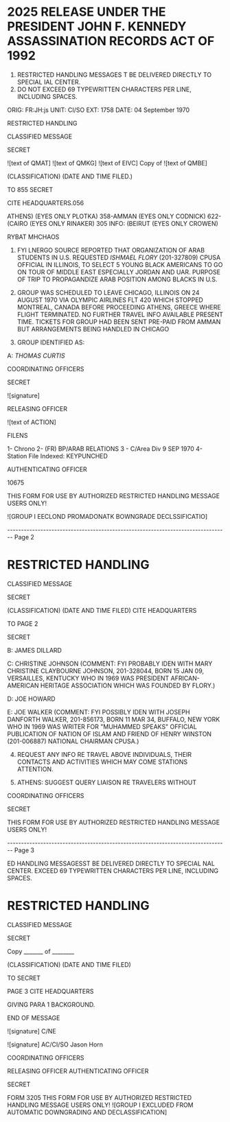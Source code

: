 # 2025 RELEASE UNDER THE PRESIDENT JOHN F. KENNEDY ASSASSINATION RECORDS ACT OF 1992

1. RESTRICTED HANDLING MESSAGES T BE DELIVERED DIRECTLY TO SPECIAL IAL CENTER.
2. DO NOT EXCEED 69 TYPEWRITTEN CHARACTERS PER LINE, INCLUDING SPACES.

ORIG: FR:JH:js
UNIT: CI/SO
EXT: 1758
DATE: 04 September 1970

RESTRICTED HANDLING

CLASSIFIED MESSAGE

SECRET

![text of QMAT]
![text of QMKG]
![text of EIVC]
Copy of ![text of QMBE]

(CLASSIFICATION) (DATE AND TIME FILED.)

TO 855 SECRET

CITE HEADQUARTERS.056

ATHENS) (EYES ONLY PLOTKA)
358-AMMAN (EYES ONLY CODNICK)
622-(CAIRO (EYES ONLY RINAKER)
305 INFO: (BEIRUT (EYES ONLY CROWEN)

RYBAT MHCHAOS

1. FYI LNERGO SOURCE REPORTED THAT ORGANIZATION OF
   ARAB STUDENTS IN U.S. REQUESTED *ISHMAEL FLORY* (201-327809)
   CPUSA OFFICIAL IN ILLINOIS, TO SELECT 5 YOUNG BLACK AMERICANS
   TO GO ON TOUR OF MIDDLE EAST ESPECIALLY JORDAN AND UAR. PURPOSE
   OF TRIP TO PROPAGANDIZE ARAB POSITION AMONG BLACKS IN U.S.

2. GROUP WAS SCHEDULED TO LEAVE CHICAGO, ILLINOIS ON
   24 AUGUST 1970 VIA OLYMPIC AIRLINES FLT 420 WHICH STOPPED
   MONTREAL, CANADA BEFORE PROCEEDING ATHENS, GREECE WHERE
   FLIGHT TERMINATED. NO FURTHER TRAVEL INFO AVAILABLE PRESENT
   TIME. TICKETS FOR GROUP HAD BEEN SENT PRE-PAID FROM AMMAN
   BUT ARRANGEMENTS BEING HANDLED IN CHICAGO

3. GROUP IDENTIFIED AS:

A: *THOMAS CURTIS*

COORDINATING OFFICERS

SECRET

![signature]

RELEASING OFFICER

![text of ACTION]

FILENS

1- Chrono
2- (FR) BP/ARAB RELATIONS
3 - C/Area Div 9 SEP 1970
4- Station File
Indexed: KEYPUNCHED

AUTHENTICATING OFFICER

10675

THIS FORM FOR USE BY AUTHORIZED RESTRICTED HANDLING MESSAGE USERS ONLY!

![GROUP I EECLOND PROMADONATK BOWNGRADE DECLSSIFICATIO]


-------------------------------------------------------------------------------- Page 2

# RESTRICTED HANDLING
CLASSIFIED MESSAGE

SECRET

(CLASSIFICATION) (DATE AND TIME FILED) CITE HEADQUARTERS

TO PAGE 2

SECRET

B: JAMES DILLARD

C: CHRISTINE JOHNSON (COMMENT: FYI PROBABLY IDEN
WITH MARY CHRISTINE CLAYBOURNE JOHNSON, 201-328044,
BORN 15 JAN 09, VERSAILLES, KENTUCKY WHO IN 1969
WAS PRESIDENT AFRICAN-AMERICAN HERITAGE ASSOCIATION
WHICH WAS FOUNDED BY FLORY.)

D: JOE HOWARD

E: JOE WALKER (COMMENT: FYI POSSIBLY IDEN WITH
JOSEPH DANFORTH WALKER, 201-856173, BORN 11 MAR 34,
BUFFALO, NEW YORK WHO IN 1969 WAS WRITER FOR
"MUHAMMED SPEAKS" OFFICIAL PUBLICATION OF NATION
OF ISLAM AND FRIEND OF HENRY WINSTON (201-006887)
NATIONAL CHAIRMAN CPUSA.)

4. REQUEST ANY INFO RE TRAVEL ABOVE INDIVIDUALS, THEIR
   CONTACTS AND ACTIVITIES WHICH MAY COME STATIONS ATTENTION.

5. ATHENS: SUGGEST QUERY LIAISON RE TRAVELERS WITHOUT

COORDINATING OFFICERS

SECRET

THIS FORM FOR USE BY AUTHORIZED RESTRICTED HANDLING MESSAGE USERS ONLY!


-------------------------------------------------------------------------------- Page 3

ED HANDLING MESSAGESST BE DELIVERED DIRECTLY TO SPECIAL NAL CENTER.
EXCEED 69 TYPEWRITTEN CHARACTERS PER LINE, INCLUDING SPACES.

# RESTRICTED HANDLING

CLASSIFIED MESSAGE

SECRET

Copy _______ of ________

(CLASSIFICATION) (DATE AND TIME FILED)

TO SECRET

PAGE 3 CITE HEADQUARTERS

GIVING PARA 1 BACKGROUND.

END OF MESSAGE

![signature]
C/NE

![signature]
AC/CI/SO Jason Horn

COORDINATING OFFICERS

RELEASING OFFICER AUTHENTICATING OFFICER

SECRET

FORM 3205 THIS FORM FOR USE BY AUTHORIZED RESTRICTED HANDLING MESSAGE USERS ONLY!
![GROUP I EXCLUDED FROM AUTOMATIC DOWNGRADING AND DECLASSIFICATION]
